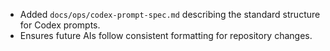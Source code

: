 - Added `docs/ops/codex-prompt-spec.md` describing the standard structure for Codex prompts.
- Ensures future AIs follow consistent formatting for repository changes.
